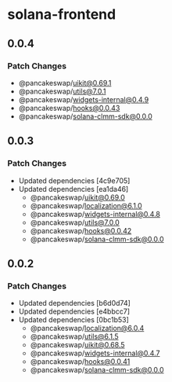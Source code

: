 # solana-frontend

## 0.0.4

### Patch Changes

- @pancakeswap/uikit@0.69.1
- @pancakeswap/utils@7.0.1
- @pancakeswap/widgets-internal@0.4.9
- @pancakeswap/hooks@0.0.43
- @pancakeswap/solana-clmm-sdk@0.0.0

## 0.0.3

### Patch Changes

- Updated dependencies [4c9e705]
- Updated dependencies [ea1da46]
  - @pancakeswap/uikit@0.69.0
  - @pancakeswap/localization@6.1.0
  - @pancakeswap/widgets-internal@0.4.8
  - @pancakeswap/utils@7.0.0
  - @pancakeswap/hooks@0.0.42
  - @pancakeswap/solana-clmm-sdk@0.0.0

## 0.0.2

### Patch Changes

- Updated dependencies [b6d0d74]
- Updated dependencies [e4bbcc7]
- Updated dependencies [0bc1b53]
  - @pancakeswap/localization@6.0.4
  - @pancakeswap/utils@6.1.5
  - @pancakeswap/uikit@0.68.5
  - @pancakeswap/widgets-internal@0.4.7
  - @pancakeswap/hooks@0.0.41
  - @pancakeswap/solana-clmm-sdk@0.0.0
